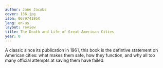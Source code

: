 ```yaml
---
author: Jane Jacobs
cover: 136.jpg
isbn: 067974195X
lang: en-us
layout: review
title: The Death and Life of Great American Cities
year: 0
---
```

A classic since its publication in 1961, this book is the defintive statement on American cities: what makes them safe, how they function, and why all too many official attempts at saving them have failed.
